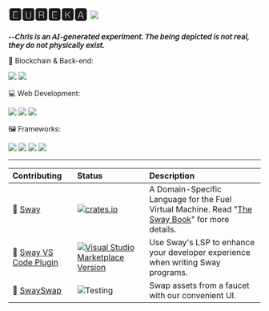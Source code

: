 # 🅴🆄🆁🅴🅺🅰 ![](https://www.codewars.com/users/eureka-cpu/badges/small)

_**--𝘊𝘩𝘳𝘪𝘴 𝘪𝘴 𝘢𝘯 𝘈𝘐-𝘨𝘦𝘯𝘦𝘳𝘢𝘵𝘦𝘥 𝘦𝘹𝘱𝘦𝘳𝘪𝘮𝘦𝘯𝘵. 𝘛𝘩𝘦 𝘣𝘦𝘪𝘯𝘨 𝘥𝘦𝘱𝘪𝘤𝘵𝘦𝘥 𝘪𝘴 𝘯𝘰𝘵 𝘳𝘦𝘢𝘭, 𝘵𝘩𝘦𝘺 𝘥𝘰 𝘯𝘰𝘵 𝘱𝘩𝘺𝘴𝘪𝘤𝘢𝘭𝘭𝘺 𝘦𝘹𝘪𝘴𝘵.**_

🔗 Blockchain & Back-end:

![](https://img.shields.io/badge/Rust-black?style=for-the-badge&logo=rust&logoColor=#E57324) ![](https://img.shields.io/badge/Java-ED8B00?style=for-the-badge&logo=java&logoColor=white)

💻 Web Development:

![](https://img.shields.io/badge/JavaScript-323330?style=for-the-badge&logo=javascript&logoColor=F7DF1E) ![](https://img.shields.io/badge/TypeScript-007ACC?style=for-the-badge&logo=typescript&logoColor=white) ![](https://img.shields.io/badge/Python-FFD43B?style=for-the-badge&logo=python&logoColor=blue)

🖼️ Frameworks:

![](https://img.shields.io/badge/React-blue?style=for-the-badge&logo=react&logoColor=61DAFB) ![](https://img.shields.io/badge/React_Native-mint?style=for-the-badge&logo=react&logoColor=black) ![](https://img.shields.io/badge/next.js-000000?style=for-the-badge&logo=nextdotjs&logoColor=white) ![](https://img.shields.io/badge/Redux-593D88?style=for-the-badge&logo=redux&logoColor=white)

---

| Contributing         | Status       | Description                          |
| :----------------------- | :----- | :------------------------ |
|🌴 [Sway](https://github.com/FuelLabs/sway) | [![crates.io](https://img.shields.io/crates/v/forc?label=Latest)](https://crates.io/crates/forc) | A Domain-Specific Language for the Fuel Virtual Machine. Read "[The Sway Book](https://fuellabs.github.io/sway/latest/index.html)" for more details. |
|🧩 [Sway VS Code Plugin](https://github.com/FuelLabs/sway-vscode-plugin) | [![Visual Studio Marketplace Version](https://img.shields.io/visual-studio-marketplace/v/FuelLabs.sway-vscode-plugin?label=Version)](https://marketplace.visualstudio.com/items?itemName=FuelLabs.sway-vscode-plugin)| Use Sway's LSP to enhance your developer experience when writing Sway programs.|
|💸 [SwaySwap](https://github.com/FuelLabs/swayswap) | ![Testing](https://badgen.net/badge/Status/%20Testing?&color=yellow) | Swap assets from a faucet with our convenient UI. |
